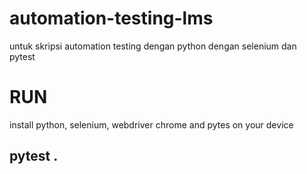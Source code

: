 # automation-testing-lms
untuk skripsi automation testing dengan python dengan selenium dan pytest

# RUN
install python, selenium, webdriver chrome and pytes on your device

## pytest .
